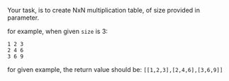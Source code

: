 Your task, is to create NxN multiplication table, of size provided in parameter.

for example, when given `size` is 3:
```
1 2 3
2 4 6
3 6 9
```

for given example, the return value should be: `[[1,2,3],[2,4,6],[3,6,9]]`

